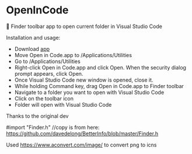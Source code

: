 # OpenInCode
:open_file_folder: Finder toolbar app to open current folder in Visual Studio Code

Installation and usage: 
- Download [app](https://github.com/sozercan/OpenInCode/releases/download/v1.0/OpenInCodeDark.zip)
- Move Open in Code.app to /Applications/Utilities
- Go to /Applications/Utilities
- Right-click Open in Code.app and click Open. When the security dialog prompt appears, click Open.
- Once Visual Studio Code new window is opened, close it.
- While holding Command key, drag Open in Code.app to Finder toolbar
- Navigate to a folder you want to open with Visual Studio Code
- Click on the toolbar icon
- Folder will open with Visual Studio Code



Thanks to the original dev

#import "Finder.h" //copy is from here: https://github.com/davedelong/BetterInfo/blob/master/Finder.h

Used https://www.aconvert.com/image/ to convert png to icns
